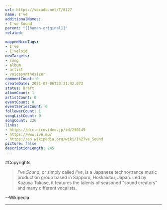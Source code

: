 ```yaml
---
url: https://vocadb.net/T/8127
name: I've
additionalNames: 
- I've Sound
parent: "[[human-original]]"
related:

mappedNicoTags:
- I've
- I'veloid
newTargets:
- song
- album
- artist
- voicesynthesizer
commentCount: 0
createDate: 2021-07-06T23:31:42.073
status: Draft
albumCount: 1
artistCount: 0
eventCount: 0
eventSeriesCount: 0
followerCount: 1
songListCount: 0
songCount: 226
links: 
- https://dic.nicovideo.jp/id/250149
- https://www.ive.mu/
- https://en.wikipedia.org/wiki/I%27ve_Sound
picture: false
descriptionLength: 245
---
```


#Copyrights

> _I've Sound_, or simply called _I've_, is a Japanese techno/trance music production group based in Sapporo, Hokkaidou, Japan. Led by Kazuya Takase, it features the talents of seasoned "sound creators" and many different vocalists.

--Wikipedia

---

